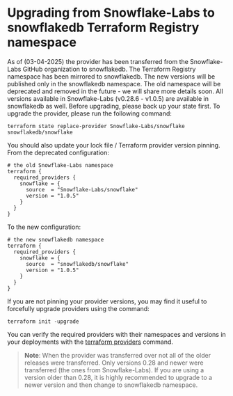 # Upgrading from Snowflake-Labs to snowflakedb Terraform Registry namespace

As of (03-04-2025) the provider has been transferred from the Snowflake-Labs GitHub organization to snowflakedb. The Terraform Registry namespace has been mirrored to snowflakedb. The new versions will be published only in the snowflakedb namespace. The old namespace will be deprecated and removed in the future - we will share more details soon.
All versions available in Snowflake-Labs (v0.28.6 - v1.0.5) are available in snowflakedb as well.
Before upgrading, please back up your state first. To upgrade the provider, please run the following command:

```shell
terraform state replace-provider Snowflake-Labs/snowflake snowflakedb/snowflake
```

You should also update your lock file / Terraform provider version pinning. From the deprecated configuration:

```hcl
# the old Snowflake-Labs namespace
terraform {
  required_providers {
    snowflake = {
      source  = "Snowflake-Labs/snowflake"
      version = "1.0.5"
    }
  }
}
```

To the new configuration:

```hcl
# the new snowflakedb namespace
terraform {
  required_providers {
    snowflake = {
      source  = "snowflakedb/snowflake"
      version = "1.0.5"
    }
  }
}
```

If you are not pinning your provider versions, you may find it useful to forcefully upgrade providers using the command:

```shell
terraform init -upgrade
```

You can verify the required providers with their namespaces and versions in your deployments with the [terraform providers](https://developer.hashicorp.com/terraform/cli/commands/providers) command.

>**Note**: When the provider was transferred over not all of the older releases were transferred. Only versions 0.28 and newer were transferred (the ones from Snowflake-Labs). If you are using a version older than 0.28, it is highly recommended to upgrade to a newer version and then change to snowflakedb namespace.
